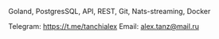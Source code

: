 Goland, PostgresSQL, API, REST, Git, Nats-streaming, Docker

Telegram: https://t.me/tanchialex
Email: alex.tanz@mail.ru
